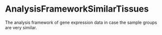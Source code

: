# AnalysisFrameworkSimilarTissues
The analysis framework of gene expression data in case the sample groups are very similar.
